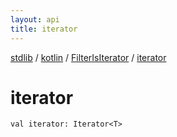 ```yaml
---
layout: api
title: iterator
---
```

[stdlib](../../index.html) / [kotlin](../index.html) / [FilterIsIterator](index.html) / [iterator](iterator.html)

# iterator

```
val iterator: Iterator<T>
```
